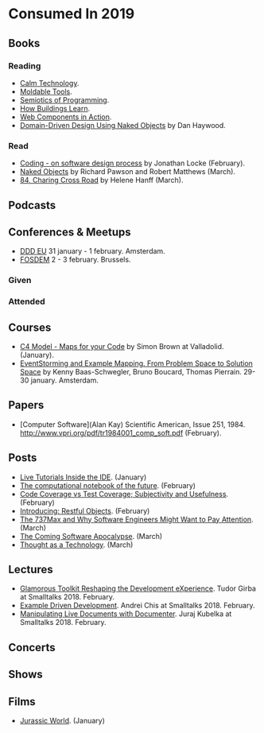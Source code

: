 # Consumed In 2019

## Books

### Reading

- [Calm Technology](https://www.goodreads.com/book/show/25997755-calm-technology).
- [Moldable Tools](http://scg.unibe.ch/archive/phd/chis-phd.pdf).
- [Semiotics of Programming](https://www.goodreads.com/book/show/9246493-semiotics-of-programming).
- [How Buildings Learn](https://www.goodreads.com/book/show/38310.How_Buildings_Learn).
- [Web Components in Action](https://www.goodreads.com/book/show/20578315-web-components-in-action).
- [Domain-Driven Design Using Naked Objects](https://www.goodreads.com/book/show/6919231-domain-driven-design-using-naked-objects) by Dan Haywood.

### Read

- [Coding - on software design process](https://www.goodreads.com/book/show/12625166-coding---on-software-design-process) by Jonathan Locke (February).
- [Naked Objects](https://www.goodreads.com/book/show/2638796-naked-objects) by Richard Pawson and Robert Matthews (March).
- [84, Charing Cross Road](https://www.anagrama-ed.es/libro/edicion-limitada/84-charing-cross-road/9788433961297/EL_5) by Helene Hanff (March).

## Podcasts

## Conferences & Meetups

- [DDD EU](https://dddeurope.com/2019/) 31 january - 1 february. Amsterdam.
- [FOSDEM](https://fosdem.org/2019/) 2 - 3 february. Brussels.

### Given


### Attended


## Courses

- [C4 Model - Maps for your Code](https://www.meetup.com/Cylicon-Valley/events/256757606/) by Simon Brown at Valladolid. (January).
- [EventStorming and Example Mapping. From Problem Space to Solution Space](https://training.dddeurope.com/event-storming-example-mapping/) by Kenny Baas-Schwegler, Bruno Boucard, Thomas Pierrain. 29-30 january. Amsterdam.

## Papers

- [Computer Software](Alan Kay) Scientific American, Issue 251, 1984. http://www.vpri.org/pdf/tr1984001_comp_soft.pdf (February).

## Posts

- [Live Tutorials Inside the IDE](https://medium.com/feenk/live-tutorials-inside-the-ide-b392f15b920b). (January)
- [The computational notebook of the future](http://blog.khinsen.net/posts/2019/02/11/the-computational-notebook-of-the-future/). (February)
- [Code Coverage vs Test Coverage; Subjectivity and Usefulness](https://danashby.co.uk/2019/02/14/code-coverage-vs-test-coverage/). (February)
- [Introducing: Restful Objects](https://www.infoq.com/articles/Intro_Restful_Objects). (February)
- [The 737Max and Why Software Engineers Might Want to Pay Attention](https://medium.com/@jpaulreed/the-737max-and-why-software-engineers-should-pay-attention-a041290994bd). (March)
- [The Coming Software Apocalypse](https://www.theatlantic.com/technology/archive/2017/09/saving-the-world-from-code/540393/). (March)
- [Thought as a Technology](http://cognitivemedium.com/tat/index.html). (March)

## Lectures

- [Glamorous Toolkit Reshaping the Development eXperience](https://www.youtube.com/watch?v=qeYEais1eT4). Tudor Girba at Smalltalks 2018. February.
- [Example Driven Development](https://www.youtube.com/watch?v=ITKWpeZXuPQ). Andrei Chis at Smalltalks 2018. February.
- [Manipulating Live Documents with Documenter](https://www.youtube.com/watch?v=lZQXaGWxOy4). Juraj Kubelka at Smalltalks 2018. February. 

## Concerts


## Shows


## Films

- [Jurassic World](https://www.imdb.com/title/tt4881806/). (January)
